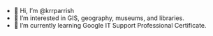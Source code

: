- 👋 Hi, I’m @krrparrish
- 👀 I’m interested in GIS, geography, museums, and libraries.
- 🌱 I’m currently learning Google IT Support Professional Certificate.
